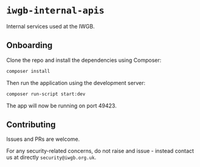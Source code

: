 # `iwgb-internal-apis`
Internal services used at the IWGB.

## Onboarding
Clone the repo and install the dependencies using Composer:
```bash
composer install
```

Then run the application using the development server:
```bash
composer run-script start:dev
```

The app will now be running on port 49423.

## Contributing
Issues and PRs are welcome.

For any security-related concerns, do not raise and issue - instead contact us at directly `security@iwgb.org.uk`.